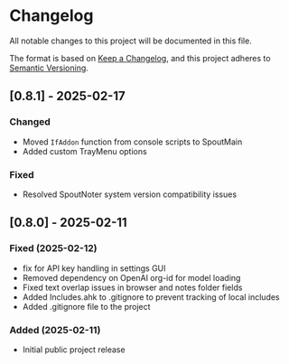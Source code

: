 # Changelog

All notable changes to this project will be documented in this file.

The format is based on [Keep a Changelog](https://keepachangelog.com/en/1.1.0/),
and this project adheres to [Semantic Versioning](https://semver.org/spec/v2.0.0.html).

## [0.8.1] - 2025-02-17

### Changed
- Moved `IfAddon` function from console scripts to SpoutMain
- Added custom TrayMenu options

### Fixed
- Resolved SpoutNoter system version compatibility issues

## [0.8.0] - 2025-02-11

### Fixed (2025-02-12)
- fix for API key handling in settings GUI
- Removed dependency on OpenAI org-id for model loading
- Fixed text overlap issues in browser and notes folder fields
- Added Includes.ahk to .gitignore to prevent tracking of local includes
- Added .gitignore file to the project

### Added (2025-02-11)
- Initial public project release

